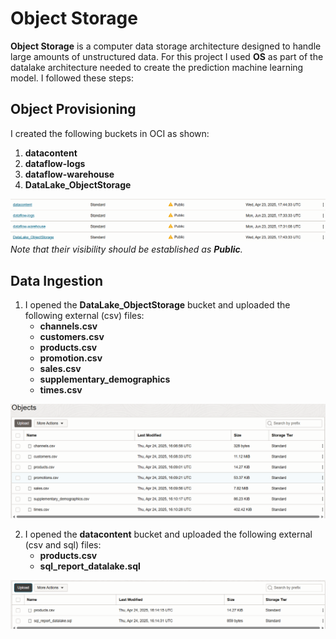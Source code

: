 # Object Storage
**Object Storage** is a computer data storage architecture designed to handle large amounts of unstructured data. For this project I used **OS** as part of the datalake architecture needed to create the prediction machine learning model. I followed these steps:

## Object Provisioning
I created the following buckets in OCI as shown:
1. **datacontent**
2. **dataflow-logs**
3. **dataflow-warehouse**
4. **DataLake_ObjectStorage**

![buckets](/Assets/Buckets.png)
*Note that their visibility should be established as **Public**.*

## Data Ingestion 
1. I opened the **DataLake_ObjectStorage** bucket and uploaded the following external (csv) files:
    - **channels.csv**
    - **customers.csv**
    - **products.csv**
    - **promotion.csv**
    - **sales.csv**
    - **supplementary_demographics**
    - **times.csv**

![DataLake_ObjectStorage](/Assets/Data.png)

2. I opened the **datacontent** bucket and uploaded the following external (csv and sql) files:
    - **products.csv**
    - **sql_report_datalake.sql**

![DataLake_ObjectStorage](/Assets/Data_2.png)